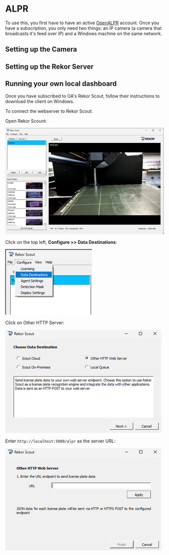 # ALPR

To use this, you first have to have an active [OpenALPR](https://cloud.openalpr.com/) account. Once you have a subscription, you only need two things: an IP camera (a camera that broadcasts it's feed over IP) and a Windows machine on the same network.

## Setting up the Camera


## Setting up the Rekor Server


## Running your own local dashboard

Once you have subscribed to OA's Rekor Scout, follow their instructions to download the client on Windows.

To connect the webserver to Rekor Scout:

Open Rekor Scount:

![program](media/program.png)

Click on the top left, **Configure >> Data Destinations**:

![program](media/data_dest.png)

Click on Other HTTP Server:

![program](media/server_dialogue.png)

Enter `http://localhost:5000/alpr` as the server URL:

![program](media/url_dest.png)


